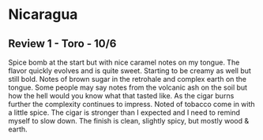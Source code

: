 # Nicaragua

## Review 1 - Toro - 10/6

Spice bomb at the start but with nice caramel notes on my tongue. The flavor quickly evolves and is quite sweet. Starting to be creamy as well but still bold. Notes of brown sugar in the retrohale and complex earth on the tongue. Some people may say notes from the volcanic ash on the soil but how the hell would you know what that tasted like. As the cigar burns further the complexity continues to impress. Noted of tobacco come in with a little spice. The cigar is stronger than I expected and I need to remind myself to slow down. The finish is clean, slightly spicy, but mostly wood & earth. 
